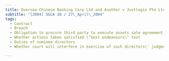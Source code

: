```yaml
---
title: Oversea-Chinese Banking Corp Ltd and Another v Justlogin Pte Ltd and Another
subtitle: "[2004] SGCA 20 / 27\_April\_2004"
tags:
  - Contract
  - Breach
  - Obligation to procure third party to execute assets sale agreement
  - Whether actions taken satisfied \"best endeavours\" test
  - Duties of nominee directors
  - Whether court will interfere in exercise of such directors\' judgment

---
```


